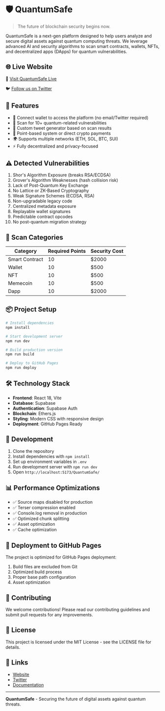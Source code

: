 # 🛡️ QuantumSafe
 
> The future of blockchain security begins now.

QuantumSafe is a next-gen platform designed to help users analyze and secure digital assets against quantum computing threats. We leverage advanced AI and security algorithms to scan smart contracts, wallets, NFTs, and decentralized apps (DApps) for quantum vulnerabilities.

## 🌐 Live Website

🔗 [Visit QuantumSafe Live](https://quantumsafeio.github.io/QuantumSafe/)

🐦 [Follow us on Twitter](https://x.com/QuantumSafeIo?t=dzxIgtJArzfS2NHhr0_XRw&s=09)

## 🚀 Features

- 🔐 Connect wallet to access the platform (no email/Twitter required)
- 🧠 Scan for 10+ quantum-related vulnerabilities
- 🎯 Custom tweet generator based on scan results
- 🎁 Point-based system or direct crypto payments
- 🌍 Supports multiple networks (ETH, SOL, BTC, SUI)
- ⚡ Fully decentralized and privacy-focused

## ⚠️ Detected Vulnerabilities

1. Shor's Algorithm Exposure (breaks RSA/ECDSA)
2. Grover's Algorithm Weaknesses (hash collision risk)
3. Lack of Post-Quantum Key Exchange
4. No Lattice or ZK-Based Cryptography
5. Weak Signature Schemes (ECDSA, RSA)
6. Non-upgradable legacy code
7. Centralized metadata exposure
8. Replayable wallet signatures
9. Predictable contract opcodes
10. No post-quantum migration strategy

## 🧾 Scan Categories

| Category        | Required Points | Security Cost |
|-----------------|------------------|----------------|
| Smart Contract  | 10               | $2000          |
| Wallet          | 10               | $500           |
| NFT             | 10               | $500           |
| Memecoin        | 10               | $500           |
| Dapp            | 10               | $2000          |

## 📦 Project Setup

```bash
# Install dependencies
npm install

# Start development server
npm run dev

# Build production version
npm run build

# Deploy to GitHub Pages
npm run deploy
```

## 🛠️ Technology Stack

- **Frontend**: React 18, Vite
- **Database**: Supabase
- **Authentication**: Supabase Auth
- **Blockchain**: Ethers.js
- **Styling**: Modern CSS with responsive design
- **Deployment**: GitHub Pages Ready

## 🔧 Development

1. Clone the repository
2. Install dependencies with `npm install`
3. Set up environment variables in `.env`
4. Run development server with `npm run dev`
5. Open `http://localhost:5173/QuantumSafe/`

## 📊 Performance Optimizations

- ✅ Source maps disabled for production
- ✅ Terser compression enabled
- ✅ Console.log removal in production
- ✅ Optimized chunk splitting
- ✅ Asset optimization
- ✅ Cache optimization

## 🚀 Deployment to GitHub Pages

The project is optimized for GitHub Pages deployment:

1. Build files are excluded from Git
2. Optimized build process
3. Proper base path configuration
4. Asset optimization

## 🌟 Contributing

We welcome contributions! Please read our contributing guidelines and submit pull requests for any improvements.

## 📄 License

This project is licensed under the MIT License - see the LICENSE file for details.

## 🔗 Links

- [Website](https://quantumsafeio.github.io/QuantumSafe/)
- [Twitter](https://x.com/QuantumSafeIo)
- [Documentation](https://github.com/quantumsafeio/QuantumSafe/wiki)

---

**QuantumSafe** - Securing the future of digital assets against quantum threats.
